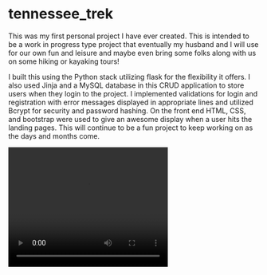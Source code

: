 # tennessee_trek
  This was my first personal project I have ever created. This is intended to be a work in progress type project that eventually my husband and I will
use for our own fun and leisure and maybe even bring some folks along with us on some hiking or kayaking tours! 

  I built this using the Python stack utilizing flask for the flexibility it offers. I also used Jinja and a MySQL database in this CRUD application
to store users when they login to the project. I implemented validations for login and registration with error messages displayed in appropriate lines 
and utilized Bcrypt for security and password hashing. On the front end HTML, CSS, and bootstrap were used to give an awesome display when a user hits 
the landing pages. This will continue to be a fun project to keep working on as the days and months come. 

 <video width="320" height="240" controls>
  <source src="https://www.youtube.com/watch?v=_7FWtpLXzbc" type="video/mp4">
</video> 
